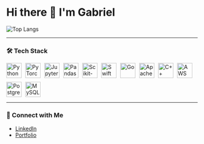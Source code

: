 <h1> Hi there 👋 I'm Gabriel</h1>

![Top Langs](https://github-readme-stats.vercel.app/api/top-langs/?username=gabrielfnayres&layout=compact)

<picture>
  <source
    srcset="https://github-readme-stats.vercel.app/api?username=gabrielfnayres&show_icons=true&theme=dark"
    media="(prefers-color-scheme: dark)"
  />
</picture>

---

### 🛠️ Tech Stack
<div style="display: flex; flex-wrap: wrap; gap: 10px; align-items: center;">
  <img src="https://cdn.jsdelivr.net/gh/devicons/devicon@latest/icons/python/python-original.svg" width=40 height=40 alt="Python" /> 
  <img src="https://cdn.jsdelivr.net/gh/devicons/devicon@latest/icons/pytorch/pytorch-original.svg" width=40 height=40 alt="PyTorch" />
  <img src="https://cdn.jsdelivr.net/gh/devicons/devicon@latest/icons/jupyter/jupyter-original-wordmark.svg" width=40 heigth=40 alt="Jupyter" /> 
  <img src="https://cdn.jsdelivr.net/gh/devicons/devicon@latest/icons/pandas/pandas-original-wordmark.svg" width=40 heigth=40 alt="Pandas" />
  <img src="https://cdn.jsdelivr.net/gh/devicons/devicon@latest/icons/scikitlearn/scikitlearn-original.svg" width=40 height=40 alt="Scikit-learn"/>
  <img src="https://cdn.jsdelivr.net/gh/devicons/devicon@latest/icons/swift/swift-original.svg"  width=40 height=40 alt="Swift"/>
  <img src="https://cdn.jsdelivr.net/gh/devicons/devicon@latest/icons/go/go-original.svg" width=40 height=40 alt="Go"/>
  <img src="https://cdn.jsdelivr.net/gh/devicons/devicon@latest/icons/apacheairflow/apacheairflow-original.svg" width=40 height=40 alt="Apache Airflow" />
  <img src="https://cdn.jsdelivr.net/gh/devicons/devicon@latest/icons/cplusplus/cplusplus-original.svg" width=40 height=40 alt="C++"/> 
  <img src="https://cdn.jsdelivr.net/gh/devicons/devicon@latest/icons/amazonwebservices/amazonwebservices-original-wordmark.svg" width=40 height=40 alt="AWS"/>
  <img src="https://cdn.jsdelivr.net/gh/devicons/devicon@latest/icons/postgresql/postgresql-original.svg" width=40 height=40 alt="PostgreSQL" />        
  <img src="https://cdn.jsdelivr.net/gh/devicons/devicon@latest/icons/mysql/mysql-original.svg" width=40 heigth=40 alt="MySQL" />
</div>

---

### 🌟 Connect with Me
- [LinkedIn](https://www.linkedin.com/in/gabrielfnayres/)
- [Portfolio](#)
